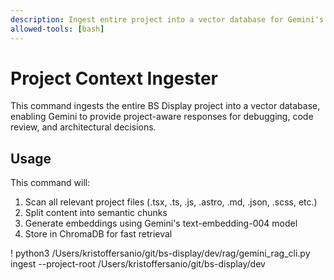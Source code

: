 ```yaml
---
description: Ingest entire project into a vector database for Gemini's project-wide analysis
allowed-tools: [bash]
---
```


# Project Context Ingester

This command ingests the entire BS Display project into a vector database, enabling Gemini to provide project-aware responses for debugging, code review, and architectural decisions.

## Usage
This command will:
1. Scan all relevant project files (.tsx, .ts, .js, .astro, .md, .json, .scss, etc.)
2. Split content into semantic chunks  
3. Generate embeddings using Gemini's text-embedding-004 model
4. Store in ChromaDB for fast retrieval

! python3 /Users/kristoffersanio/git/bs-display/dev/rag/gemini_rag_cli.py ingest --project-root /Users/kristoffersanio/git/bs-display/dev